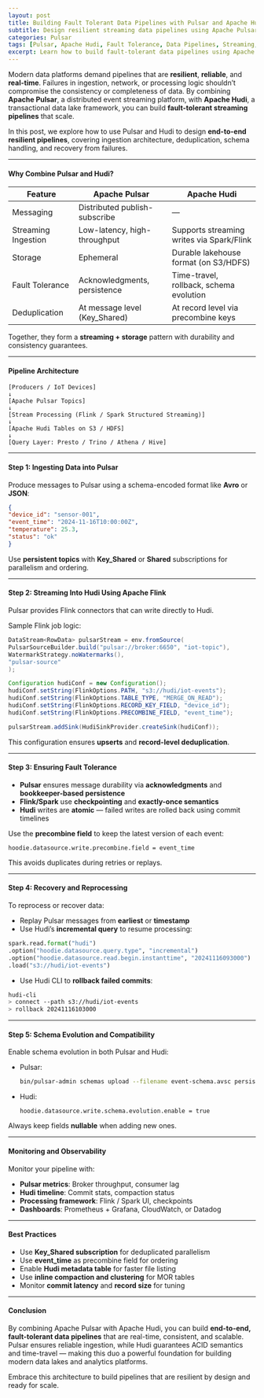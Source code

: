 ```yaml
---
layout: post
title: Building Fault Tolerant Data Pipelines with Pulsar and Apache Hudi
subtitle: Design resilient streaming data pipelines using Apache Pulsar and Apache Hudi with exactly-once semantics and time-travel capabilities
categories: Pulsar
tags: [Pulsar, Apache Hudi, Fault Tolerance, Data Pipelines, Streaming, Lakehouse, Real-Time]
excerpt: Learn how to build fault-tolerant data pipelines using Apache Pulsar and Apache Hudi. This guide covers architecture, ingestion, deduplication, and recovery techniques for robust real-time data lakes.
---
```

Modern data platforms demand pipelines that are **resilient**, **reliable**, and **real-time**. Failures in ingestion, network, or processing logic shouldn’t compromise the consistency or completeness of data. By combining **Apache Pulsar**, a distributed event streaming platform, with **Apache Hudi**, a transactional data lake framework, you can build **fault-tolerant streaming pipelines** that scale.

In this post, we explore how to use Pulsar and Hudi to design **end-to-end resilient pipelines**, covering ingestion architecture, deduplication, schema handling, and recovery from failures.

---

#### Why Combine Pulsar and Hudi?

| Feature                    | Apache Pulsar                         | Apache Hudi                                |
|----------------------------|----------------------------------------|--------------------------------------------|
| Messaging                  | Distributed publish-subscribe         | —                                          |
| Streaming Ingestion        | Low-latency, high-throughput          | Supports streaming writes via Spark/Flink  |
| Storage                    | Ephemeral                             | Durable lakehouse format (on S3/HDFS)      |
| Fault Tolerance            | Acknowledgments, persistence          | Time-travel, rollback, schema evolution    |
| Deduplication              | At message level (Key_Shared)         | At record level via precombine keys        |

Together, they form a **streaming + storage** pattern with durability and consistency guarantees.

---

#### Pipeline Architecture

```
[Producers / IoT Devices]  
↓  
[Apache Pulsar Topics]  
↓  
[Stream Processing (Flink / Spark Structured Streaming)]  
↓  
[Apache Hudi Tables on S3 / HDFS]  
↓  
[Query Layer: Presto / Trino / Athena / Hive]  
```

---

#### Step 1: Ingesting Data into Pulsar

Produce messages to Pulsar using a schema-encoded format like **Avro** or **JSON**:

```json
{
"device_id": "sensor-001",
"event_time": "2024-11-16T10:00:00Z",
"temperature": 25.3,
"status": "ok"
}
```

Use **persistent topics** with **Key_Shared** or **Shared** subscriptions for parallelism and ordering.

---

#### Step 2: Streaming Into Hudi Using Apache Flink

Pulsar provides Flink connectors that can write directly to Hudi.

Sample Flink job logic:

```java
DataStream<RowData> pulsarStream = env.fromSource(
PulsarSourceBuilder.build("pulsar://broker:6650", "iot-topic"),
WatermarkStrategy.noWatermarks(),
"pulsar-source"
);

Configuration hudiConf = new Configuration();
hudiConf.setString(FlinkOptions.PATH, "s3://hudi/iot-events");
hudiConf.setString(FlinkOptions.TABLE_TYPE, "MERGE_ON_READ");
hudiConf.setString(FlinkOptions.RECORD_KEY_FIELD, "device_id");
hudiConf.setString(FlinkOptions.PRECOMBINE_FIELD, "event_time");

pulsarStream.addSink(HudiSinkProvider.createSink(hudiConf));
```

This configuration ensures **upserts** and **record-level deduplication**.

---

#### Step 3: Ensuring Fault Tolerance

- **Pulsar** ensures message durability via **acknowledgments** and **bookkeeper-based persistence**
- **Flink/Spark** use **checkpointing** and **exactly-once semantics**
- **Hudi** writes are **atomic** — failed writes are rolled back using commit timelines

Use the **precombine field** to keep the latest version of each event:

```
hoodie.datasource.write.precombine.field = event_time
```

This avoids duplicates during retries or replays.

---

#### Step 4: Recovery and Reprocessing

To reprocess or recover data:
- Replay Pulsar messages from **earliest** or **timestamp**
- Use Hudi’s **incremental query** to resume processing:

```python
spark.read.format("hudi")
.option("hoodie.datasource.query.type", "incremental")
.option("hoodie.datasource.read.begin.instanttime", "20241116093000")
.load("s3://hudi/iot-events")
```

- Use Hudi CLI to **rollback failed commits**:

```bash
hudi-cli
> connect --path s3://hudi/iot-events
> rollback 20241116103000
```

---

#### Step 5: Schema Evolution and Compatibility

Enable schema evolution in both Pulsar and Hudi:

- Pulsar:
  ```bash
  bin/pulsar-admin schemas upload --filename event-schema.avsc persistent://tenant/ns/topic
  ```

- Hudi:
  ```
  hoodie.datasource.write.schema.evolution.enable = true
  ```

Always keep fields **nullable** when adding new ones.

---

#### Monitoring and Observability

Monitor your pipeline with:

- **Pulsar metrics**: Broker throughput, consumer lag
- **Hudi timeline**: Commit stats, compaction status
- **Processing framework**: Flink / Spark UI, checkpoints
- **Dashboards**: Prometheus + Grafana, CloudWatch, or Datadog

---

#### Best Practices

- Use **Key_Shared subscription** for deduplicated parallelism
- Use **event_time** as precombine field for ordering
- Enable **Hudi metadata table** for faster file listing
- Use **inline compaction and clustering** for MOR tables
- Monitor **commit latency** and **record size** for tuning

---

#### Conclusion

By combining Apache Pulsar with Apache Hudi, you can build **end-to-end, fault-tolerant data pipelines** that are real-time, consistent, and scalable. Pulsar ensures reliable ingestion, while Hudi guarantees ACID semantics and time-travel — making this duo a powerful foundation for building modern data lakes and analytics platforms.

Embrace this architecture to build pipelines that are resilient by design and ready for scale.
